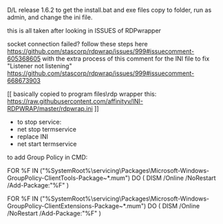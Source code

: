 D/L release 1.6.2 to get the install.bat and exe files
copy to folder, run as admin, and change the ini file.

this is all taken after looking in ISSUES of RDPwrapper

socket connection failed?
follow these steps here
https://github.com/stascorp/rdpwrap/issues/999#issuecomment-605368605
with the extra process of this comment for the INI file to fix "Listener not listening"
https://github.com/stascorp/rdpwrap/issues/999#issuecomment-668673903

[[ basically copied to program files\rdp wrapper this:
https://raw.githubusercontent.com/affinityv/INI-RDPWRAP/master/rdpwrap.ini ]]
- to stop service:
-   net stop termservice
- replace INI
-   net start termservice

to add Group Policy in CMD:

FOR %F IN ("%SystemRoot%\servicing\Packages\Microsoft-Windows-GroupPolicy-ClientTools-Package~*.mum") DO ( DISM /Online /NoRestart /Add-Package:"%F" )

FOR %F IN ("%SystemRoot%\servicing\Packages\Microsoft-Windows-GroupPolicy-ClientExtensions-Package~*.mum") DO ( DISM /Online /NoRestart /Add-Package:"%F" )
